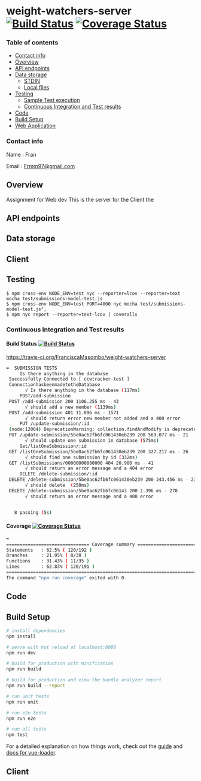 # weight-watchers-server          [![Build Status](https://travis-ci.org/FranciscaMasombo/weight-watchers-server.svg?branch=master)](https://travis-ci.org/FranciscaMasombo/weight-watchers-server)            [![Coverage Status](https://coveralls.io/repos/github/FranciscaMasombo/weight-watchers-server/badge.svg?branch=master)](https://coveralls.io/github/FranciscaMasombo/weight-watchers-server?branch=master)             



### Table of contents

<!--ts-->
   * [Contact info](#Contact-info)
   * [Overview](#Overview)
   * [API endpoints](#API-endpoints)
   * [Data storage](#Data-storage)
      * [STDIN](#stdin)
      * [Local files](#local-files)
   * [Testing](#Testing)
     * [Sample Test execution](#Sample-Test-execution)
     * [Continuous Integration and Test results](#Continuous-Integration-and-Test-results)
   * [Code](#Code)
   * [Build Setup](#Build-Setup)
   * [Web Application](#Client)
<!--te-->
### Contact info
Name  : Fran

Email : Frmm97@gmail.com

## Overview
Assignment for Web dev
This is the server for the Client the

## API endpoints

## Data storage

## Client

## Testing

    $ npm cross-env NODE_ENV=test nyc --reporter=lcov --reporter=text mocha test/submissions-model-test.js
    $ npm cross-env NODE_ENV=test PORT=4000 nyc mocha test/submissions-model-test.js",
    $ npm nyc report --reporter=text-lcov | coveralls
     
### Continuous Integration and Test results

#### Build Status         [![Build Status](https://travis-ci.org/FranciscaMasombo/weight-watchers-server.svg?branch=master)](https://travis-ci.org/FranciscaMasombo/weight-watchers-server)

https://travis-ci.org/FranciscaMasombo/weight-watchers-server

```bash
➥  SUBMISSION TESTS
     Is there anything in the database
 Successfully Connected to [ ccwtracker-test ]
 ConnectionhasbeenmadetotheDatabase
       √ Is there anything in the database (117ms)
     POST/add-submission
 POST /add-submission 200 1106.255 ms - 43
       √ should add a new member (1139ms)
 POST /add-submission 401 11.096 ms - 1571
       √ should return error new member not added and a 400 error
     PUT /update-submission/:id
 (node:12004) DeprecationWarning: collection.findAndModify is deprecated. Use findOneAndUpdate, findOneAndReplace or findOneAndDelete instead.
 PUT /update-submission/5be0ac62fb6fc061430eb239 200 569.077 ms - 21
       √ should update one submission in database (575ms)
     Get/listOneSubmission/:id
 GET /listOneSubmission/5be0ac62fb6fc061430eb239 200 327.217 ms - 26
       √ should find one submission by id (332ms)
 GET /listSubmissions/00000000080000 404 20.980 ms - 41
       √ should return an error message and a 404 error
     DELETE /delete-submission/:id
 DELETE /delete-submission/5be0ac62fb6fc061430eb239 200 243.456 ms - 23
       √ should delete  (250ms)
 DELETE /delete-submission/5be0ac62fb6fc06143 200 2.396 ms - 278
       √ should return an error message and a 400 error


   8 passing (5s)

```

#### Coverage     [![Coverage Status](https://coveralls.io/repos/github/FranciscaMasombo/weight-watchers-server/badge.svg?branch=master)](https://coveralls.io/github/FranciscaMasombo/weight-watchers-server?branch=master) 
```bash
➥
=============================== Coverage summary ===============================
Statements   : 62.5% ( 120/192 )
Branches     : 21.05% ( 8/38 )
Functions    : 31.43% ( 11/35 )
Lines        : 62.83% ( 120/191 )
================================================================================
The command "npm run coverage" exited with 0.
```
## Code

## Build Setup

``` bash
# install dependencies
npm install

# serve with hot reload at localhost:8080
npm run dev

# build for production with minification
npm run build

# build for production and view the bundle analyzer report
npm run build --report

# run unit tests
npm run unit

# run e2e tests
npm run e2e

# run all tests
npm test
```

For a detailed explanation on how things work, check out the [guide](http://vuejs-templates.github.io/webpack/) and [docs for vue-loader](http://vuejs.github.io/vue-loader).

## Client

